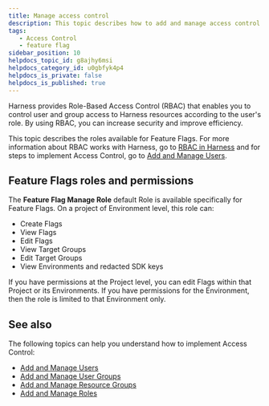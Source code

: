 ```yaml
---
title: Manage access control
description: This topic describes how to add and manage access control for Feature Flags.
tags: 
   - Access Control
   - feature flag
sidebar_position: 10
helpdocs_topic_id: g8ajhy6msi
helpdocs_category_id: u0gbfyk4p4
helpdocs_is_private: false
helpdocs_is_published: true
---
```


Harness provides Role-Based Access Control (RBAC) that enables you to control user and group access to Harness resources according to the user's role. By using RBAC, you can increase security and improve efficiency.

This topic describes the roles available for Feature Flags. For more information about RBAC works with Harness, go to [RBAC in Harness](/docs/platform/role-based-access-control/rbac-in-harness) and for steps to implement Access Control, go to [Add and Manage Users](/docs/platform/User-Management/add-users).

## Feature Flags roles and permissions

The **Feature Flag Manage Role** default Role is available specifically for Feature Flags. On a project of Environment level, this role can:

* Create Flags
* View Flags
* Edit Flags
* View Target Groups
* Edit Target Groups
* View Environments and redacted SDK keys 

If you have permissions at the Project level, you can edit Flags within that Project or its Environments. If you have permissions for the Environment, then the role is limited to that Environment only.  

## See also

The following topics can help you understand how to implement Access Control:

* [Add and Manage Users](/docs/platform/User-Management/add-users)
* [Add and Manage User Groups](/docs/platform/User-Management/add-user-groups)
* [Add and Manage Resource Groups](../../../platform/4_Role-Based-Access-Control/8-add-resource-groups.md)
* [Add and Manage Roles](../../../platform/role-based-access-control/add-manage-roles)

